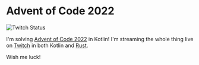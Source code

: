 # Advent of Code 2022

![Twitch Status](https://img.shields.io/twitch/status/Mindstormer619?label=Mindstormer619&style=social)

I'm solving [Advent of Code 2022](https://adventofcode.com/2022) in Kotlin! I'm streaming the whole thing live on [Twitch](https://twitch.tv/Mindstormer619) in both Kotlin and [Rust](https://github.com/Mindstormer619/AdventOfCode-2022-Rust).

Wish me luck!
